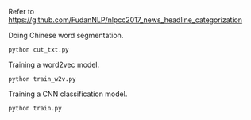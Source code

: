 Refer to https://github.com/FudanNLP/nlpcc2017_news_headline_categorization

Doing Chinese word segmentation.
```
python cut_txt.py
```

Training a word2vec model.
```
python train_w2v.py
```

Training a CNN classification model.
```     
python train.py
```
